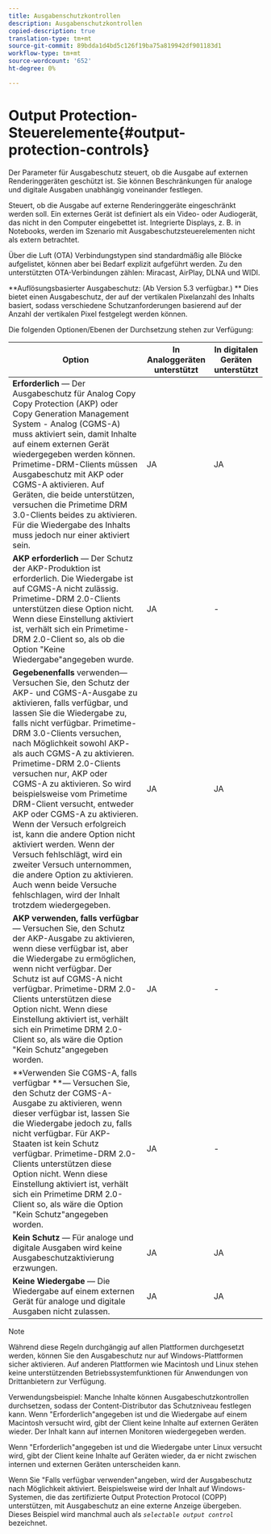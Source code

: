 ```yaml
---
title: Ausgabenschutzkontrollen
description: Ausgabenschutzkontrollen
copied-description: true
translation-type: tm+mt
source-git-commit: 89bdda1d4bd5c126f19ba75a819942df901183d1
workflow-type: tm+mt
source-wordcount: '652'
ht-degree: 0%

---
```



# Output Protection-Steuerelemente{#output-protection-controls}

Der Parameter für Ausgabeschutz steuert, ob die Ausgabe auf externen Renderinggeräten geschützt ist. Sie können Beschränkungen für analoge und digitale Ausgaben unabhängig voneinander festlegen.

Steuert, ob die Ausgabe auf externe Renderinggeräte eingeschränkt werden soll. Ein externes Gerät ist definiert als ein Video- oder Audiogerät, das nicht in den Computer eingebettet ist. Integrierte Displays, z. B. in Notebooks, werden im Szenario mit Ausgabeschutzsteuerelementen nicht als extern betrachtet.

Über die Luft (OTA) Verbindungstypen sind standardmäßig alle Blöcke aufgelistet, können aber bei Bedarf explizit aufgeführt werden. Zu den unterstützten OTA-Verbindungen zählen: Miracast, AirPlay, DLNA und WIDI.

**Auflösungsbasierter Ausgabeschutz: (Ab Version 5.3 verfügbar.) ** Dies bietet einen Ausgabeschutz, der auf der vertikalen Pixelanzahl des Inhalts basiert, sodass verschiedene Schutzanforderungen basierend auf der Anzahl der vertikalen Pixel festgelegt werden können.

Die folgenden Optionen/Ebenen der Durchsetzung stehen zur Verfügung:

| Option | In Analoggeräten unterstützt | In digitalen Geräten unterstützt |
|---|---|---|
| **Erforderlich** — Der Ausgabeschutz für Analog Copy Copy Protection (AKP) oder Copy Generation Management System - Analog (CGMS-A) muss aktiviert sein, damit Inhalte auf einem externen Gerät wiedergegeben werden können. Primetime-DRM-Clients müssen Ausgabeschutz mit AKP oder CGMS-A aktivieren. Auf Geräten, die beide unterstützen, versuchen die Primetime DRM 3.0-Clients beides zu aktivieren. Für die Wiedergabe des Inhalts muss jedoch nur einer aktiviert sein. | JA | JA |
| **AKP erforderlich** — Der Schutz der AKP-Produktion ist erforderlich. Die Wiedergabe ist auf CGMS-A nicht zulässig. Primetime-DRM 2.0-Clients unterstützen diese Option nicht. Wenn diese Einstellung aktiviert ist, verhält sich ein Primetime-DRM 2.0-Client so, als ob die Option &quot;Keine Wiedergabe&quot;angegeben wurde. | JA | - |
| **Gegebenenfalls**  verwenden— Versuchen Sie, den Schutz der AKP- und CGMS-A-Ausgabe zu aktivieren, falls verfügbar, und lassen Sie die Wiedergabe zu, falls nicht verfügbar. Primetime-DRM 3.0-Clients versuchen, nach Möglichkeit sowohl AKP- als auch CGMS-A zu aktivieren. Primetime-DRM 2.0-Clients versuchen nur, AKP oder CGMS-A zu aktivieren. So wird beispielsweise vom Primetime DRM-Client versucht, entweder AKP oder CGMS-A zu aktivieren. Wenn der Versuch erfolgreich ist, kann die andere Option nicht aktiviert werden. Wenn der Versuch fehlschlägt, wird ein zweiter Versuch unternommen, die andere Option zu aktivieren. Auch wenn beide Versuche fehlschlagen, wird der Inhalt trotzdem wiedergegeben. | JA | JA |
| **AKP verwenden, falls verfügbar** — Versuchen Sie, den Schutz der AKP-Ausgabe zu aktivieren, wenn diese verfügbar ist, aber die Wiedergabe zu ermöglichen, wenn nicht verfügbar. Der Schutz ist auf CGMS-A nicht verfügbar. Primetime-DRM 2.0-Clients unterstützen diese Option nicht. Wenn diese Einstellung aktiviert ist, verhält sich ein Primetime DRM 2.0-Client so, als wäre die Option &quot;Kein Schutz&quot;angegeben worden. | JA | - |
| **Verwenden Sie CGMS-A, falls verfügbar **— Versuchen Sie, den Schutz der CGMS-A-Ausgabe zu aktivieren, wenn dieser verfügbar ist, lassen Sie die Wiedergabe jedoch zu, falls nicht verfügbar. Für AKP-Staaten ist kein Schutz verfügbar. Primetime-DRM 2.0-Clients unterstützen diese Option nicht. Wenn diese Einstellung aktiviert ist, verhält sich ein Primetime DRM 2.0-Client so, als wäre die Option &quot;Kein Schutz&quot;angegeben worden. | JA | - |
| **Kein Schutz** — Für analoge und digitale Ausgaben wird keine Ausgabeschutzaktivierung erzwungen. | JA | JA |
| **Keine Wiedergabe** — Die Wiedergabe auf einem externen Gerät für analoge und digitale Ausgaben nicht zulassen. | JA | JA |

>[!NOTE]
>
>Während diese Regeln durchgängig auf allen Plattformen durchgesetzt werden, können Sie den Ausgabeschutz nur auf Windows-Plattformen sicher aktivieren. Auf anderen Plattformen wie Macintosh und Linux stehen keine unterstützenden Betriebssystemfunktionen für Anwendungen von Drittanbietern zur Verfügung.

Verwendungsbeispiel: Manche Inhalte können Ausgabeschutzkontrollen durchsetzen, sodass der Content-Distributor das Schutzniveau festlegen kann. Wenn &quot;Erforderlich&quot;angegeben ist und die Wiedergabe auf einem Macintosh versucht wird, gibt der Client keine Inhalte auf externen Geräten wieder. Der Inhalt kann auf internen Monitoren wiedergegeben werden.

Wenn &quot;Erforderlich&quot;angegeben ist und die Wiedergabe unter Linux versucht wird, gibt der Client keine Inhalte auf Geräten wieder, da er nicht zwischen internen und externen Geräten unterscheiden kann.

Wenn Sie &quot;Falls verfügbar verwenden&quot;angeben, wird der Ausgabeschutz nach Möglichkeit aktiviert. Beispielsweise wird der Inhalt auf Windows-Systemen, die das zertifizierte Output Protection Protocol (COPP) unterstützen, mit Ausgabeschutz an eine externe Anzeige übergeben. Dieses Beispiel wird manchmal auch als *`selectable output control`* bezeichnet.
